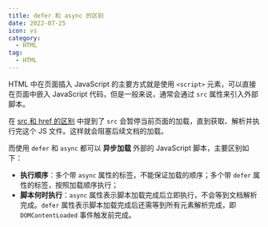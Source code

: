 ```yaml
---
title: defer 和 async 的区别
date: 2022-07-25
icon: vs
category:
  - HTML
tag:
  - HTML
---
```


HTML 中在页面插入 JavaScript 的主要方式就是使用 `<script>` 元素，可以直接在页面中嵌入 JavaScript 代码，但是一般来说，通常会通过 `src` 属性来引入外部脚本。

在 [src 和 href 的区别](./009-src-vs-href.md) 中提到了 `src` 会暂停当前页面的加载，直到获取、解析并执行完这个 JS 文件。这样就会阻塞后续文档的加载。

而使用 `defer` 和 `async` 都可以 **异步加载** 外部的 JavaScript 脚本，主要区别如下：

- **执行顺序**：多个带 `async` 属性的标签，不能保证加载的顺序；多个带 `defer` 属性的标签，按照加载顺序执行；
- **脚本何时执行**：`async` 属性表示脚本加载完成后立即执行，不会等到文档解析完成。`defer` 属性表示脚本加载完成后还需等到所有元素解析完成，即 `DOMContentLoaded` 事件触发前完成。
